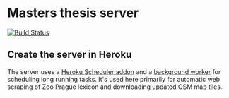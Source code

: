 # Masters thesis server
[![Build Status](https://travis-ci.com/budikpet/MastersThesis_Server.svg?branch=master)](https://travis-ci.com/budikpet/MastersThesis_Server)
  
## Create the server in Heroku
The server uses a [Heroku Scheduler addon](https://devcenter.heroku.com/articles/scheduler) and a [background worker](https://devcenter.heroku.com/articles/python-rq) for scheduling long running tasks. It's used here primarily for automatic web scraping of Zoo Prague lexicon and downloading updated OSM map tiles. 